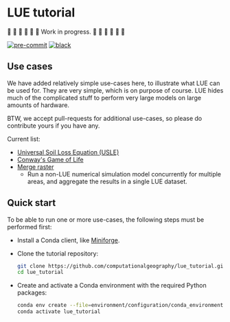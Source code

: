 # LUE tutorial

🚧 🚧 🚧 🚧 🚧 🚧 Work in progress. 🚧 🚧 🚧 🚧 🚧 🚧

[![pre-commit](https://img.shields.io/badge/pre--commit-enabled-brightgreen?logo=pre-commit)](https://github.com/pre-commit/pre-commit)
[![black](https://img.shields.io/badge/code%20style-black-000000.svg)](https://github.com/psf/black)


## Use cases

We have added relatively simple use-cases here, to illustrate what LUE can be used for. They
are very simple, which is on purpose of course. LUE hides much of the complicated stuff to
perform very large models on large amounts of hardware.

BTW, we accept pull-requests for additional use-cases, so please do contribute yours if you
have any.

Current list:

- [Universal Soil Loss Equation (USLE)](use_case/usle)
- [Conway's Game of Life](use_case/game_of_life)
- [Merge raster](use_case/merge_raster)
    - Run a non-LUE numerical simulation model concurrently for multiple areas, and aggregate
      the results in a single LUE dataset.


## Quick start

To be able to run one or more use-cases, the following steps must be performed first:

- Install a Conda client, like [Miniforge](https://conda-forge.org/miniforge/).
- Clone the tutorial repository:

    ```bash
    git clone https://github.com/computationalgeography/lue_tutorial.git
    cd lue_tutorial
    ```

- Create and activate a Conda environment with the required Python packages:

    ```bash
    conda env create --file=environment/configuration/conda_environment.yml
    conda activate lue_tutorial
    ```
